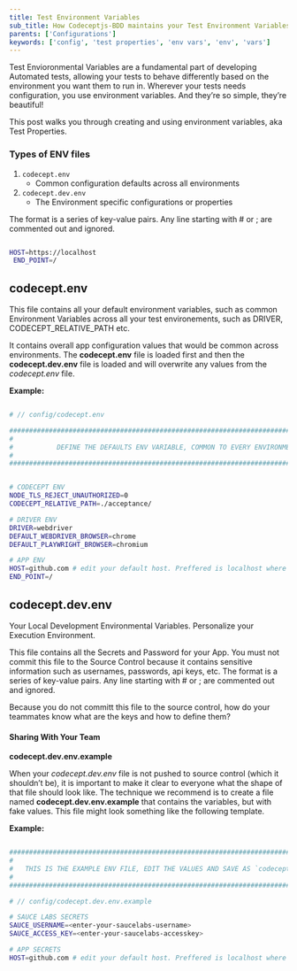 ```yaml
---
title: Test Environment Variables
sub_title: How Codeceptjs-BDD maintains your Test Environment Variables
parents: ['Configurations']
keywords: ['config', 'test properties', 'env vars', 'env', 'vars']
---
```


Test Envioronmental Variables are a fundamental part of developing Automated tests, allowing your tests to behave differently based on the environment you want them to run in. Wherever your tests needs configuration, you use environment variables. And they’re so simple, they’re beautiful!

This post walks you through creating and using environment variables, aka Test Properties.

### Types of ENV files

1. `codecept.env`
   - Common configuration defaults across all environments
2. `codecept.dev.env`
   - The Environment specific configurations or properties

The format is a series of key-value pairs. Any line starting with # or ; are commented out and ignored.

```bash

HOST=https://localhost
 END_POINT=/

```

## codecept.env

This file contains all your default environment variables, such as common Environment Variables across all your test environements, such as DRIVER, CODECEPT_RELATIVE_PATH etc.

It contains overall app configuration values that would be common across environments. The **codecept.env** file is loaded first and then the **codecept.dev.env** file is loaded and will overwrite any values from the _codecept.env_ file.

**Example:**

```bash

# // config/codecept.env

#############################################################################################
#                                                                                           #
#           DEFINE THE DEFAULTS ENV VARIABLE, COMMON TO EVERY ENVIRONMENT                   #
#                                                                                           #
#############################################################################################


# CODECEPT ENV
NODE_TLS_REJECT_UNAUTHORIZED=0
CODECEPT_RELATIVE_PATH=./acceptance/

# DRIVER ENV
DRIVER=webdriver
DEFAULT_WEBDRIVER_BROWSER=chrome
DEFAULT_PLAYWRIGHT_BROWSER=chromium

# APP ENV
HOST=github.com # edit your default host. Preffered is localhost where your App is running
END_POINT=/

```

## codecept.dev.env

Your Local Development Environmental Variables. Personalize your Execution Environment.

This file contains all the Secrets and Password for your App. You must not commit this file to the Source Control because it contains sensitive information such as usernames, passwords, api keys, etc. The format is a series of key-value pairs. Any line starting with # or ; are commented out and ignored.

Because you do not committ this file to the source control, how do your teammates know what are the keys and how to define them?

#### Sharing With Your Team

**codecept.dev.env.example**

When your _codecept.dev.env_ file is not pushed to source control (which it shouldn’t be), it is important to make it clear to everyone what the shape of that file should look like. The technique we recommend is to create a file named **codecept.dev.env.example** that contains the variables, but with fake values. This file might look something like the following template.

**Example:**

```bash

#############################################################################################
#                                                                                           #
#   THIS IS THE EXAMPLE ENV FILE, EDIT THE VALUES AND SAVE AS `codecept.dev.env` file   #
#                                                                                           #
#############################################################################################

# // config/codecept.dev.env.example

# SAUCE LABS SECRETS
SAUCE_USERNAME=<enter-your-saucelabs-username>
SAUCE_ACCESS_KEY=<enter-your-saucelabs-accesskey>

# APP SECRETS
HOST=github.com # edit your default host. Preffered is localhost where your App is running

```
